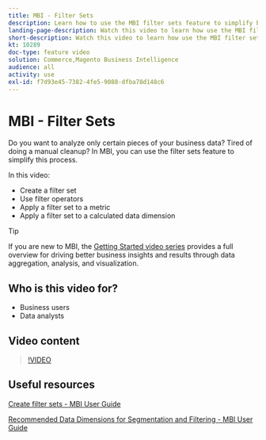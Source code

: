 ```yaml
---
title: MBI - Filter Sets
description: Learn how to use the MBI filter sets feature to simplify business data reporting for Adobe Commerce and Magento Open Source.
landing-page-description: Watch this video to learn how use the MBI filter sets feature to simplify business data reporting.
short-description: Watch this video to learn how use the MBI filter sets feature to simplify business data reporting.
kt: 10289
doc-type: feature video
solution: Commerce,Magento Business Intelligence
audience: all
activity: use
exl-id: f7d93e45-7382-4fe5-9088-dfba78d148c6
---
```

# MBI - Filter Sets

Do you want to analyze only certain pieces of your business data? Tired of doing a manual cleanup? In MBI, you can use the filter sets feature to simplify this process.

In this video:

- Create a filter set
- Use filter operators
- Apply a filter set to a metric
- Apply a filter set to a calculated data dimension

>[!TIP]
>
>If you are new to MBI, the [Getting Started video series](1-overview.md) provides a full overview for driving better business insights and results through data aggregation, analysis, and visualization.

## Who is this video for?

- Business users
- Data analysts

## Video content

>[!VIDEO](https://video.tv.adobe.com/v/342408?quality=12&learn=on)

## Useful resources

[Create filter sets - MBI User Guide](https://experienceleague.adobe.com/docs/commerce-business-intelligence/mbi/build/reports/ess-manage-data-filters.html)

[Recommended Data Dimensions for Segmentation and Filtering - MBI User Guide](https://experienceleague.adobe.com/docs/commerce-business-intelligence/mbi/best-practices/data/segment-filter.html)
